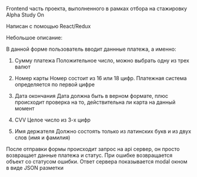 Frontend часть проекта, выполненного в рамках отбора на стажировку Alpha Study On

Написан с помощью React/Redux

Небольшое описание:

В данной форме пользователь вводит даннные платежа, а именно:

1. Сумму платежа
Положительное число, можно выбрать одну из трех валют

2. Номер карты
Номер состоит из 16 или 18 цифр. Платежная система определяется по первой цифре

3. Дата окончания
Дата должна быть в верном формате, плюс происходит проверка на то, действительна ли карта на данный момент

4. CVV
Целое число из 3-х цифр

5. Имя держателя
Должно состоять только из латинских букв и из двух слов (имя и фамилия)

После отправки формы происходит запрос на api сервер, он просто возвращает данные платежа и статус. При ошибке возвращается объект со статусом ошибки. Ответ сервера показывается modal окном в виде JSON разметки
